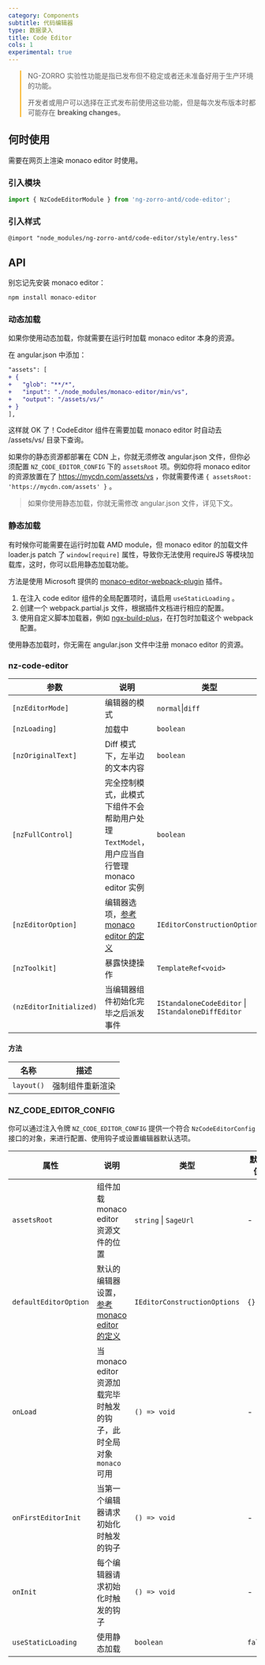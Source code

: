 ```yaml
---
category: Components
subtitle: 代码编辑器
type: 数据录入
title: Code Editor
cols: 1
experimental: true
---
```


<blockquote style="border-color: #faad14;">
<p>NG-ZORRO 实验性功能是指已发布但不稳定或者还未准备好用于生产环境的功能。</p>
<p>开发者或用户可以选择在正式发布前使用这些功能，但是每次发布版本时都可能存在 <strong>breaking changes</strong>。</p>
</blockquote>


## 何时使用

需要在网页上渲染 monaco editor 时使用。

### 引入模块

```ts
import { NzCodeEditorModule } from 'ng-zorro-antd/code-editor';
```

### 引入样式

```less
@import "node_modules/ng-zorro-antd/code-editor/style/entry.less"
```


## API

别忘记先安装 monaco editor：

```sh
npm install monaco-editor
```

### 动态加载

如果你使用动态加载，你就需要在运行时加载 monaco editor 本身的资源。

在 angular.json 中添加：

```diff
"assets": [
+ {
+   "glob": "**/*",
+   "input": "./node_modules/monaco-editor/min/vs",
+   "output": "/assets/vs/"
+ }
],
```

这样就 OK 了！CodeEditor 组件在需要加载 monaco editor 时自动去 /assets/vs/ 目录下查询。

如果你的静态资源都部署在 CDN 上，你就无须修改 angular.json 文件，但你必须配置 `NZ_CODE_EDITOR_CONFIG` 下的 `assetsRoot` 项。例如你将 monaco editor 的资源放置在了 https://mycdn.com/assets/vs ，你就需要传递 `{ assetsRoot: 'https://mycdn.com/assets' }` 。

> 如果你使用静态加载，你就无需修改 angular.json 文件，详见下文。

### 静态加载

有时候你可能需要在运行时加载 AMD module，但 monaco editor 的加载文件 loader.js patch 了 `window[require]` 属性，导致你无法使用 requireJS 等模块加载库，这时，你可以启用静态加载功能。

方法是使用 Microsoft 提供的 [monaco-editor-webpack-plugin](https://github.com/microsoft/monaco-editor-webpack-plugin) 插件。

1. 在注入 code editor 组件的全局配置项时，请启用 `useStaticLoading` 。
2. 创建一个 webpack.partial.js 文件，根据插件文档进行相应的配置。
3. 使用自定义脚本加载器，例如 [ngx-build-plus](https://github.com/manfredsteyer/ngx-build-plus)，在打包时加载这个 webpack 配置。

使用静态加载时，你无需在 angular.json 文件中注册 monaco editor 的资源。

### nz-code-editor

| 参数 | 说明 | 类型 | 默认值 |
| --- | --- | --- | --- |
| `[nzEditorMode]` | 编辑器的模式 | `normal`\|`diff` | `normal` |
| `[nzLoading]` | 加载中 | `boolean` | `false` |
| `[nzOriginalText]` | Diff 模式下，左半边的文本内容 | `boolean` | `false` |
| `[nzFullControl]` | 完全控制模式，此模式下组件不会帮助用户处理 `TextModel`，用户应当自行管理 monaco editor 实例 | `boolean` | `false` |
| `[nzEditorOption]` | 编辑器选项，[参考 monaco editor 的定义](https://microsoft.github.io/monaco-editor/api/interfaces/monaco.editor.ieditorconstructionoptions.html) | `IEditorConstructionOptions` | `{}` |
| `[nzToolkit]` | 暴露快捷操作 | `TemplateRef<void>` | - |
| `(nzEditorInitialized)` | 当编辑器组件初始化完毕之后派发事件  | `IStandaloneCodeEditor` \| `IStandaloneDiffEditor` | - |

#### 方法

| 名称 | 描述 |
| --- | --- |
| `layout()` | 强制组件重新渲染 |

### NZ_CODE_EDITOR_CONFIG

你可以通过注入令牌 `NZ_CODE_EDITOR_CONFIG` 提供一个符合 `NzCodeEditorConfig` 接口的对象，来进行配置、使用钩子或设置编辑器默认选项。

| 属性 | 说明 | 类型 | 默认值 |
| --- | --- | --- | --- |
| `assetsRoot` | 组件加载 monaco editor 资源文件的位置 | `string` \| `SageUrl` | - |
| `defaultEditorOption` | 默认的编辑器设置，[参考 monaco editor 的定义](https://microsoft.github.io/monaco-editor/api/interfaces/monaco.editor.ieditorconstructionoptions.html) | `IEditorConstructionOptions` | `{}` |
| `onLoad` | 当 monaco editor 资源加载完毕时触发的钩子，此时全局对象 `monaco` 可用 | `() => void` | - |
| `onFirstEditorInit` | 当第一个编辑器请求初始化时触发的钩子 | `() => void` | - |
| `onInit` | 每个编辑器请求初始化时触发的钩子  | `() => void`  | - |
| `useStaticLoading` | 使用静态加载 | `boolean` | `false` |
